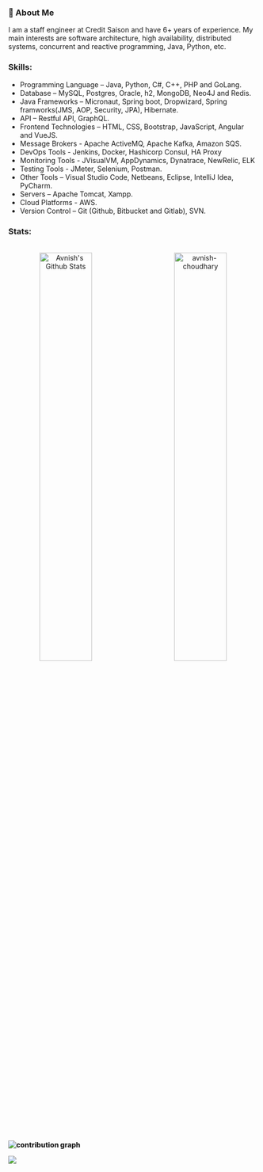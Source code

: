 ### 🌟 About Me

I am a staff engineer at Credit Saison and have 6+ years of experience. My main interests are software architecture, high availability, distributed systems, concurrent and reactive programming, Java, Python, etc. 

### Skills:

<!-- UL -->
* Programming Language – Java, Python, C#, C++, PHP and GoLang.
* Database – MySQL, Postgres, Oracle, h2, MongoDB, Neo4J and Redis.
* Java Frameworks – Micronaut, Spring boot, Dropwizard, Spring framworks(JMS, AOP, Security, JPA), Hibernate.
* API – Restful API, GraphQL.
* Frontend Technologies – HTML, CSS, Bootstrap, JavaScript, Angular and VueJS.
* Message Brokers - Apache ActiveMQ, Apache Kafka, Amazon SQS. 
* DevOps Tools - Jenkins, Docker, Hashicorp Consul, HA Proxy
* Monitoring Tools - JVisualVM, AppDynamics, Dynatrace, NewRelic, ELK
* Testing Tools - JMeter, Selenium, Postman.
* Other Tools – Visual Studio Code, Netbeans, Eclipse, IntelliJ Idea, PyCharm.
* Servers – Apache Tomcat, Xampp.
* Cloud Platforms - AWS.
* Version Control – Git (Github, Bitbucket and Gitlab), SVN.
<!-- 
### Connect with me on:

[<img align='center' margin = '150px'  alt="Facebook Profile" width="50px" src="https://cdn.jsdelivr.net/npm/simple-icons@v3/icons/facebook.svg" />][facebook] [<img align='center' margin = '150px'  alt="About Me" width="50px" src="https://cdn.jsdelivr.net/npm/simple-icons@v3/icons/about-dot-me.svg" />][aboutme]
[<img align='center' margin = '150px' alt="Linkedin Profile" width="50px" src="https://cdn.jsdelivr.net/npm/simple-icons@v3/icons/linkedin.svg" />][linkedin] 

[linkedin]: https://www.linkedin.com/in/acpavnish/
[facebook]: https://www.facebook.com/acp.avnish
[aboutme]: https://avnishchoudhary.com/ -->

### Stats:

<br>


<a align="center" href="https://github.com/avnish-choudhary">
    <img align="left" alt="Avnish's Github Stats" src="https://github-readme-stats.sabesansathananthan.vercel.app/api?username=avnish-choudhary&show_icons=true&hide_border=true&count_private=true&include_all_commits=true&theme=algolia" width = "46%"/>
   <img align="right" src="https://github-readme-streak-stats.herokuapp.com/?user=avnish-choudhary&theme=algolia" alt="avnish-choudhary" width = "46%"  />
   <div style="font-weight: 800;">

</a>

<br>

<br />
<br />
<img src="https://activity-graph.herokuapp.com/graph?username=avnish-choudhary&bg_color=050F2C&color=0095DD&line=0095DD&hide_border=false" alt="contribution graph" />

![](https://komarev.com/ghpvc/?username=avnish-choudhary&color=green)


